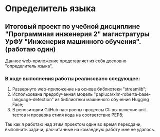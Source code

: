 # Определитель языка

## Итоговый проект по учебной дисциплине "Программная инженерия 2" магистратуры УрФУ "Инженерия машинного обучения". (работаю один)

Данное web-приложение представляет из себя дословно "определитель языка", 

### В ходе выполнения работы реализовано следующее:
1. Развернуто web-приложение на основе библиотеки "streamlib";
2. Использована предобученная модель "papluca/xlm-roberta-base-language-detection" из библиотеки машинного обучения Hugging Face;
3. В репозитории GitHub настроены процессы CI: выполнение unit тестов и проверка стиля кода на соответствие PEP8;

Так как я работаю над этим проектом один во время пересдачи, выполнить задачи, расчитанные на командную работу мне не удалось.
